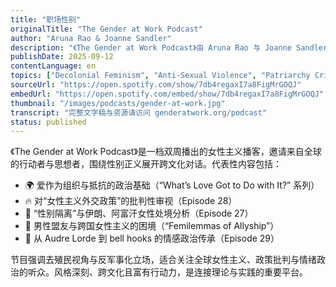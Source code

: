 ```yaml
---
title: "职场性别"
originalTitle: "The Gender at Work Podcast"
author: "Aruna Rao & Joanne Sandler"
description: "《The Gender at Work Podcast》由 Aruna Rao 与 Joanne Sandler 主持，聚焦全球女性主义行动者、学者与社区实践者的对话。节目以批判性视角探讨爱、政策、战争与跨文化联盟等议题，强调去殖民、反军事化与情感政治的交汇。风格融合理论深度与跨区域经验，Spotify 评分为 4.2（6 条评论），在国际女性主义社群中具有影响力。"
publishDate: 2025-09-12
contentLanguage: en
topics: ["Decolonial Feminism", "Anti-Sexual Violence", "Patriarchy Critique", "Emotional Labor", "Trans Feminism"]
sourceUrl: "https://open.spotify.com/show/7db4regaxI7a8FigMrGOQJ"
embedUrl: "https://open.spotify.com/embed/show/7db4regaxI7a8FigMrGOQJ"
thumbnail: "/images/podcasts/gender-at-work.jpg"
transcript: "完整文字稿与资源请访问 genderatwork.org/podcast"
status: published
---
```


《The Gender at Work Podcast》是一档双周播出的女性主义播客，邀请来自全球的行动者与思想者，围绕性别正义展开跨文化对话。代表性内容包括：

- 🌍 爱作为组织与抵抗的政治基础（“What’s Love Got to Do with It?” 系列）
- 🔥 对“女性主义外交政策”的批判性审视（Episode 28）
- 🛑 “性别隔离”与伊朗、阿富汗女性处境分析（Episode 27）
- 💬 男性盟友与跨国女性主义的困境（“Femilemmas of Allyship”）
- 🧠 从 Audre Lorde 到 bell hooks 的情感政治传承（Episode 29）

节目强调去殖民视角与反军事化立场，适合关注全球女性主义、政策批判与情绪政治的听众。风格深刻、跨文化且富有行动力，是连接理论与实践的重要平台。

